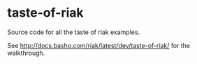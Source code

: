 taste-of-riak
=============

Source code for all the taste of riak examples.

See http://docs.basho.com/riak/latest/dev/taste-of-riak/ for the walkthrough.

